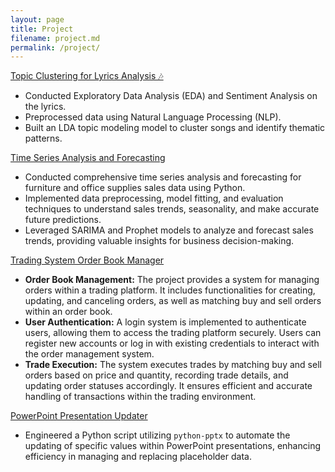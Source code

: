 ```yaml
---
layout: page
title: Project
filename: project.md
permalink: /project/
--- 
```


[Topic Clustering for Lyrics Analysis 🎶](https://github.com/BeiningZhang/beatles-lyrics-analysis.git) 
- Conducted Exploratory Data Analysis (EDA) and Sentiment Analysis on the lyrics.
- Preprocessed data using Natural Language Processing (NLP).
- Built an LDA topic modeling model to cluster songs and identify thematic patterns.

[Time Series Analysis and Forecasting](https://github.com/BeiningZhang/time-series-analysis-superstore-sales)
- Conducted comprehensive time series analysis and forecasting for furniture and office supplies sales data using Python.
- Implemented data preprocessing, model fitting, and evaluation techniques to understand sales trends, seasonality, and make accurate future predictions.
- Leveraged SARIMA and Prophet models to analyze and forecast sales trends, providing valuable insights for business decision-making.

[Trading System Order Book Manager](https://github.com/BeiningZhang/trading-system-orderbook-manager)
- **Order Book Management:** The project provides a system for managing orders within a trading platform. It includes functionalities for creating, updating, and canceling orders, as well as matching buy and sell orders within an order book.
- **User Authentication:** A login system is implemented to authenticate users, allowing them to access the trading platform securely. Users can register new accounts or log in with existing credentials to interact with the order management system.
- **Trade Execution:** The system executes trades by matching buy and sell orders based on price and quantity, recording trade details, and updating order statuses accordingly. It ensures efficient and accurate handling of transactions within the trading environment.

[PowerPoint Presentation Updater](https://github.com/BeiningZhang/ppt-presentation-updater)
- Engineered a Python script utilizing `python-pptx` to automate the updating of specific values within PowerPoint presentations, enhancing efficiency in managing and replacing placeholder data.
